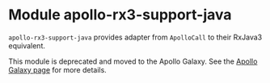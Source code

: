 # Module apollo-rx3-support-java

`apollo-rx3-support-java` provides adapter from `ApolloCall` to their RxJava3 equivalent.

This module is deprecated and moved to the Apollo Galaxy. See the [Apollo Galaxy page](https://www.apollographql.com/docs/kotlin/advanced/galaxy) for more details.
